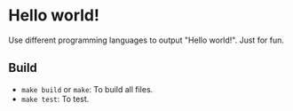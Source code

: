 # Hello world!

Use different programming languages to output "Hello world!". Just for fun.

## Build

- `make build` or `make`: To build all files.
- `make test`: To test.
